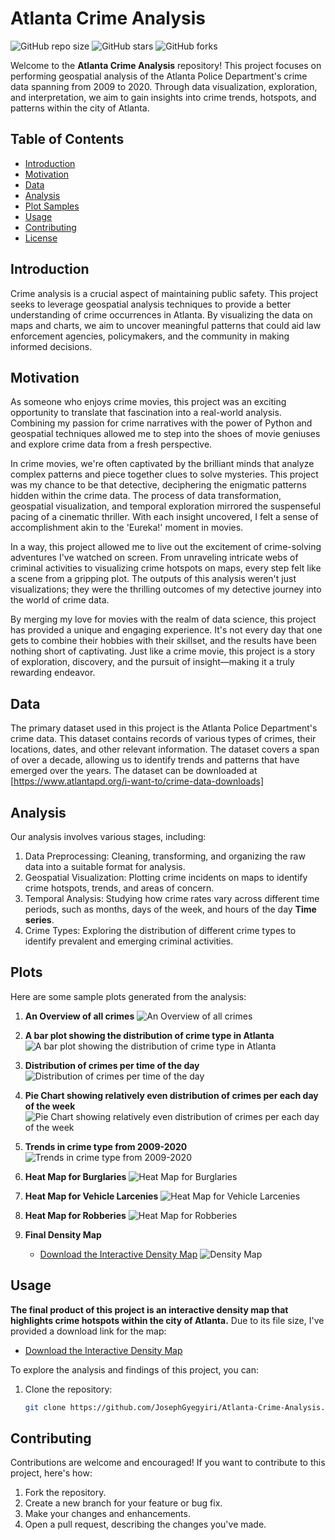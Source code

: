 # Atlanta Crime Analysis

![GitHub repo size](https://img.shields.io/github/repo-size/JosephGyegyiri/Atlanta-Crime-Analysis)
![GitHub stars](https://img.shields.io/github/stars/JosephGyegyiri/Atlanta-Crime-Analysis?style=social)
![GitHub forks](https://img.shields.io/github/forks/JosephGyegyiri/Atlanta-Crime-Analysis?style=social)

Welcome to the **Atlanta Crime Analysis** repository! 
This project focuses on performing geospatial analysis of the Atlanta Police Department's crime data spanning from 2009 to 2020. Through data visualization, exploration, and interpretation, we aim to gain insights into crime trends, hotspots, and patterns within the city of Atlanta.

## Table of Contents

- [Introduction](#introduction)
- [Motivation](#Motivation)
- [Data](#data)
- [Analysis](#analysis)
- [Plot Samples](#Plots)
- [Usage](#usage)
- [Contributing](#contributing)
- [License](#license)

## Introduction

Crime analysis is a crucial aspect of maintaining public safety. This project seeks to leverage geospatial analysis techniques to provide a better understanding of crime occurrences in Atlanta. By visualizing the data on maps and charts, we aim to uncover meaningful patterns that could aid law enforcement agencies, policymakers, and the community in making informed decisions.

## Motivation

As someone who enjoys crime movies, this project was an exciting opportunity to translate that fascination into a real-world analysis. Combining my passion for crime narratives with the power of Python and geospatial techniques allowed me to step into the shoes of movie geniuses and explore crime data from a fresh perspective.

In crime movies, we're often captivated by the brilliant minds that analyze complex patterns and piece together clues to solve mysteries. This project was my chance to be that detective, deciphering the enigmatic patterns hidden within the crime data. The process of data transformation, geospatial visualization, and temporal exploration mirrored the suspenseful pacing of a cinematic thriller. With each insight uncovered, I felt a sense of accomplishment akin to the 'Eureka!' moment in movies.

In a way, this project allowed me to live out the excitement of crime-solving adventures I've watched on screen. From unraveling intricate webs of criminal activities to visualizing crime hotspots on maps, every step felt like a scene from a gripping plot. The outputs of this analysis weren't just visualizations; they were the thrilling outcomes of my detective journey into the world of crime data.

By merging my love for movies with the realm of data science, this project has provided a unique and engaging experience. It's not every day that one gets to combine their hobbies with their skillset, and the results have been nothing short of captivating. Just like a crime movie, this project is a story of exploration, discovery, and the pursuit of insight—making it a truly rewarding endeavor.


## Data

The primary dataset used in this project is the Atlanta Police Department's crime data. This dataset contains records of various types of crimes, their locations, dates, and other relevant information. The dataset covers a span of over a decade, allowing us to identify trends and patterns that have emerged over the years.
The dataset can be downloaded at [https://www.atlantapd.org/i-want-to/crime-data-downloads]

## Analysis

Our analysis involves various stages, including:

1. Data Preprocessing: Cleaning, transforming, and organizing the raw data into a suitable format for analysis.
2. Geospatial Visualization: Plotting crime incidents on maps to identify crime hotspots, trends, and areas of concern.
3. Temporal Analysis: Studying how crime rates vary across different time periods, such as months, days of the week, and hours of the day **Time series**.
4. Crime Types: Exploring the distribution of different crime types to identify prevalent and emerging criminal activities.

## Plots

Here are some sample plots generated from the analysis:

1. **An Overview of all crimes**
   ![An Overview of all crimes](assets/crime_overview.png) 

2. **A bar plot showing the distribution of crime type in Atlanta**
   ![A bar plot showing the distribution of crime type in Atlanta](assets/barplot.png)

3. **Distribution of crimes per time of the day**
   ![Distribution of crimes per time of the day](assets/crime_per_day.png)

4. **Pie Chart showing relatively even distribution of crimes per each day of the week**
   ![Pie Chart showing relatively even distribution of crimes per each day of the week](assets/crime_day_week.png)

5. **Trends in crime type from 2009-2020**
   ![Trends in crime type from 2009-2020](assets/Trends.png)

6. **Heat Map for Burglaries**
   ![Heat Map for Burglaries](assets/HM_Burg.png)

7. **Heat Map for Vehicle Larcenies**
   ![Heat Map for Vehicle Larcenies](assets/HM_lerc.png)

8. **Heat Map for Robberies**
   ![Heat Map for Robberies](assets/HM_robb.png)

9. **Final Density Map**
    - [Download the Interactive Density Map](https://drive.google.com/file/d/1VS1V2_8RFwI-s8gZFoJkBvHcHCUFsDwU/view?usp=drive_link)
![Density Map](assets/final.png)


## Usage

**The final product of this project is an interactive density map that highlights crime hotspots within the city of Atlanta.** Due to its file size, I've provided a download link for the map:

- [Download the Interactive Density Map](https://drive.google.com/file/d/1VS1V2_8RFwI-s8gZFoJkBvHcHCUFsDwU/view?usp=drive_link)

To explore the analysis and findings of this project, you can:

1. Clone the repository:
   ```bash
   git clone https://github.com/JosephGyegyiri/Atlanta-Crime-Analysis.git


## Contributing
Contributions are welcome and encouraged! If you want to contribute to this project, here's how:

1. Fork the repository.
2. Create a new branch for your feature or bug fix.
3. Make your changes and enhancements.
4. Open a pull request, describing the changes you've made.
